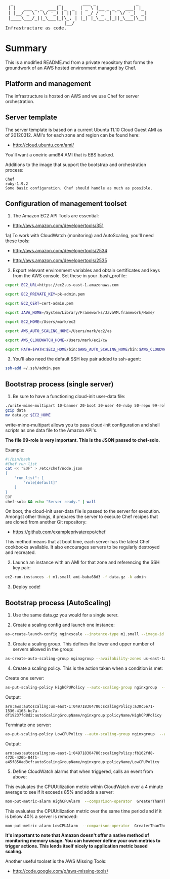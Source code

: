 <pre>
  _                 _        ___ _               _   
 | |   ___ _ _  ___| |_  _  | _ \ |__ _ _ _  ___| |_ 
 | |__/ _ \ ' \/ -_) | || | |  _/ / _` | ' \/ -_)  _|
 |____\___/_||_\___|_|\_, | |_| |_\__,_|_||_\___|\__|
                      |__/                           
Infrastructure as code.
</pre>

Summary
=======

This is a modified README.md from a private repository that forms the groundwork of an AWS hosted environment managed by Chef.

Platform and management
-----------------------

The infrastructure is hosted on AWS and we use Chef for server orchestration.

Server template
---------------

The server template is based on a current Ubuntu 11.10 Cloud Guest AMI as of 20120312.
AMI's for each zone and region can be found here:

* http://cloud.ubuntu.com/ami/

You'll want a oneiric amd64 AMI that is EBS backed.

Additions to the image that support the bootstrap and orchestration process:

```
Chef
ruby-1.9.2
Some basic configuration. Chef should handle as much as possible.
```

Configuration of management toolset
-----------------------------------

1) The Amazon EC2 API Tools are essential:

* http://aws.amazon.com/developertools/351

1a) To work with CloudWatch (monitoring) and AutoScaling, you'll need these tools:

* http://aws.amazon.com/developertools/2534

* http://aws.amazon.com/developertools/2535

2) Export relevant environment variables and obtain certificates and keys from the AWS console. Set these in your .bash_profile:

```bash
export EC2_URL=https://ec2.us-east-1.amazonaws.com

export EC2_PRIVATE_KEY=pk-admin.pem

export EC2_CERT=cert-admin.pem

export JAVA_HOME=/System/Library/Frameworks/JavaVM.framework/Home/

export EC2_HOME=/Users/mark/ec2

export AWS_AUTO_SCALING_HOME=/Users/mark/ec2/as

export AWS_CLOUDWATCH_HOME=/Users/mark/ec2/cw

export PATH=$PATH:$EC2_HOME/bin:$AWS_AUTO_SCALING_HOME/bin:$AWS_CLOUDWATCH_HOME/bin
```

3) You'll also need the default SSH key pair added to ssh-agent:

```bash
ssh-add ~/.ssh/admin.pem
```

Bootstrap process (single server) 
---------------------------------

1) Be sure to have a functioning cloud-init user-data file:

```bash
./write-mime-multipart 10-banner 20-boot 30-user 40-ruby 50-repo 99-role > data
gzip data
mv data.gz $EC2_HOME
```

write-mime-multipart allows you to pass cloud-init configuration and shell scripts as one data file to the Amazon API's.

**The file 99-role is very important. This is the JSON passed to chef-solo.**

Example:

```bash
#!/bin/bash
#Chef run list
cat << "EOF" > /etc/chef/node.json
{
    "run_list": [ 
        "role[default]"
    ]
}
EOF
chef-solo && echo "Server ready." | wall
```

On boot, the cloud-init user-data file is passed to the server for execution. Amongst other things, it prepares the server to execute Chef recipes that are cloned from another Git repository:

* https://github.com/exampleprivaterepo/chef

This method means that at boot time, each server has the latest Chef cookbooks available. It also encourages servers to be regularly destroyed and recreated.

2) Launch an instance with an AMI for that zone and referencing the SSH key pair:

```bash
ec2-run-instances -t m1.small ami-baba68d3 -f data.gz -k admin
```

3) Deploy code!

Bootstrap process (AutoScaling)
-------------------------------

1) Use the same data.gz you would for a single serer.

2) Create a scaling config and launch one instance:

```bash
as-create-launch-config nginxscale --instance-type m1.small --image-id ami-baba68d3 --user-data-file ../data.gz --key admin
```

3) Create a scaling group. This defines the lower and upper number of servers allowed in the group:

```bash
as-create-auto-scaling-group nginxgroup --availability-zones us-east-1a --launch-configuration nginxscale --min-size 1 --max-size 5 --default-cooldown 300
```

4) Create a scaling policy. This is the action taken when a condition is met:

Create one server:

```bash
as-put-scaling-policy HighCPUPolicy --auto-scaling-group nginxgroup  --adjustment=1 --type ChangeInCapacity --cooldown 300
```

Output:

```
arn:aws:autoscaling:us-east-1:049718304780:scalingPolicy:a30c5e71-1536-4163-bc7a-df19237fd8d2:autoScalingGroupName/nginxgroup:policyName/HighCPUPolicy       
```

Terminate one server:

```bash
as-put-scaling-policy LowCPUPolicy --auto-scaling-group nginxgroup  --adjustment=1 --type ChangeInCapacity --cooldown 300                                
```

Output:

```
arn:aws:autoscaling:us-east-1:049718304780:scalingPolicy:fb162fd8-472b-420b-84f1-a45f850ad3cf:autoScalingGroupName/nginxgroup:policyName/LowCPUPolicy              
```

5) Define CloudWatch alarms that when triggered, calls an event from above:

This evaluates the CPUUtilization metric within CloudWatch over a 4 minute average to see if it exceeds 85% and adds a server:

```bash
mon-put-metric-alarm HighCPUAlarm  --comparison-operator  GreaterThanThreshold  --evaluation-periods  4 --metric-name  CPUUtilization  --namespace  "AWS/EC2"  --period  60  --statistic Average --threshold  85 --alarm-actions arn:aws:autoscaling:us-east-1:049718304780:scalingPolicy:a30c5e71-1536-4163-bc7a-df19237fd8d2:autoScalingGroupName/nginxgroup:policyName/HighCPUPolicy --dimensions "AutoScalingGroupName=nginxgroup"
```

This evaluates the CPUUtilization metric over the same time period and if it is below 40% a server is removed:

```bash
mon-put-metric-alarm LowCPUAlarm  --comparison-operator  GreaterThanThreshold  --evaluation-periods  4 --metric-name  CPUUtilization  --namespace  "AWS/EC2"  --period  60  --statistic Average --threshold  40 --alarm-actions arn:aws:autoscaling:us-east-1:049718304780:scalingPolicy:a30c5e71-1536-4163-bc7a-df19237fd8d2:autoScalingGroupName/nginxgroup:policyName/HighCPUPolicy --dimensions "AutoScalingGroupName=nginxgroup"
```

**It's important to note that Amazon doesn't offer a native method of monitoring memory usage. You can however define your own metrics to trigger actions. This lends itself nicely to application metric based scaling.**

Another useful toolset is the AWS Missing Tools:

* http://code.google.com/p/aws-missing-tools/
